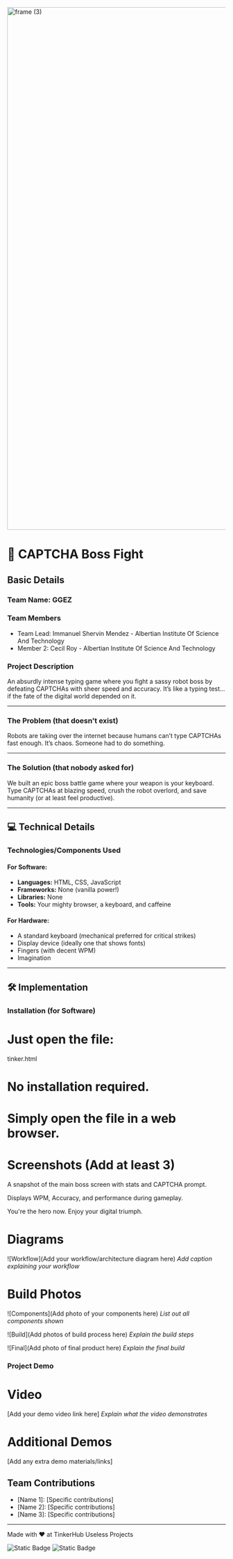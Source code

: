 <img width="3188" height="1202" alt="frame (3)" src="https://github.com/user-attachments/assets/517ad8e9-ad22-457d-9538-a9e62d137cd7" />


# 🤖 CAPTCHA Boss Fight


## Basic Details
### Team Name: GGEZ


### Team Members
- Team Lead: Immanuel Shervin Mendez - Albertian Institute Of Science And Technology
- Member 2: Cecil Roy - Albertian Institute Of Science And Technology



### Project Description  
An absurdly intense typing game where you fight a sassy robot boss by defeating CAPTCHAs with sheer speed and accuracy. It’s like a typing test... if the fate of the digital world depended on it.

---

### The Problem (that doesn't exist)  
Robots are taking over the internet because humans can’t type CAPTCHAs fast enough. It’s chaos. Someone had to do something.

---

### The Solution (that nobody asked for)  
We built an epic boss battle game where your weapon is your keyboard. Type CAPTCHAs at blazing speed, crush the robot overlord, and save humanity (or at least feel productive).

---

## 💻 Technical Details

### Technologies/Components Used

#### For Software:
- **Languages:** HTML, CSS, JavaScript  
- **Frameworks:** None (vanilla power!)  
- **Libraries:** None  
- **Tools:** Your mighty browser, a keyboard, and caffeine

#### For Hardware:
- A standard keyboard (mechanical preferred for critical strikes)
- Display device (ideally one that shows fonts)
- Fingers (with decent WPM)
- Imagination

---

## 🛠️ Implementation

### Installation (for Software)
# Just open the file:
tinker.html

# No installation required.
# Simply open the file in a web browser.


# Screenshots (Add at least 3)
A snapshot of the main boss screen with stats and CAPTCHA prompt.


Displays WPM, Accuracy, and performance during gameplay.


You're the hero now. Enjoy your digital triumph.


# Diagrams
![Workflow](Add your workflow/architecture diagram here)
*Add caption explaining your workflow*


# Build Photos
![Components](Add photo of your components here)
*List out all components shown*

![Build](Add photos of build process here)
*Explain the build steps*

![Final](Add photo of final product here)
*Explain the final build*

### Project Demo
# Video
[Add your demo video link here]
*Explain what the video demonstrates*

# Additional Demos
[Add any extra demo materials/links]

## Team Contributions
- [Name 1]: [Specific contributions]
- [Name 2]: [Specific contributions]
- [Name 3]: [Specific contributions]

---
Made with ❤️ at TinkerHub Useless Projects 

![Static Badge](https://img.shields.io/badge/TinkerHub-24?color=%23000000&link=https%3A%2F%2Fwww.tinkerhub.org%2F)
![Static Badge](https://img.shields.io/badge/UselessProjects--25-25?link=https%3A%2F%2Fwww.tinkerhub.org%2Fevents%2FQ2Q1TQKX6Q%2FUseless%2520Projects)


